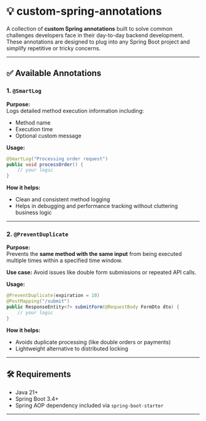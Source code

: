 # 💡 custom-spring-annotations

A collection of **custom Spring annotations** built to solve common challenges developers face in their day-to-day backend development. These annotations are designed to plug into any Spring Boot project and simplify repetitive or tricky concerns.

---

## ✅ Available Annotations

### 1. `@SmartLog`

**Purpose:**  
Logs detailed method execution information including:
- Method name  
- Execution time  
- Optional custom message  

**Usage:**
```java
@SmartLog("Processing order request")
public void processOrder() {
    // your logic
}
```

**How it helps:**
- Clean and consistent method logging  
- Helps in debugging and performance tracking without cluttering business logic  

---

### 2. `@PreventDuplicate`

**Purpose:**  
Prevents the **same method with the same input** from being executed multiple times within a specified time window.

**Use case:** Avoid issues like double form submissions or repeated API calls.

**Usage:**
```java
@PreventDuplicate(expiration = 10)
@PostMapping("/submit")
public ResponseEntity<?> submitForm(@RequestBody FormDto dto) {
    // your logic
}
```

**How it helps:**
- Avoids duplicate processing (like double orders or payments)  
- Lightweight alternative to distributed locking  

---

## 🛠️ Requirements

- Java 21+  
- Spring Boot 3.4+  
- Spring AOP dependency included via `spring-boot-starter`  

---


